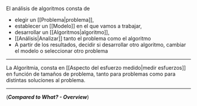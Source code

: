 El análisis de algoritmos consta de
- elegir un [[Problema|problema]], 
- establecer un [[Modelo]] en el que vamos a trabajar, 
- desarrollar un [[Algoritmos|algoritmo]], 
- [[Análisis|Analizar]] tanto el problema como el algoritmo
- A partir de los resultados, decidir si desarrollar otro algoritmo, cambiar el modelo o seleccionar otro problema
***
La Algoritmia, consta en [[Aspecto del esfuerzo medido|medir esfuerzos]] en función de tamaños de problema, tanto para problemas como para distintas soluciones al problema.
***

(***Compared to What? - Overview***)

